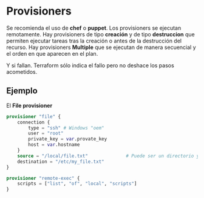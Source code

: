 # Provisioners

Se recomienda el uso de **chef** o **puppet**. Los provisioners se ejecutan remotamente. Hay provisioners de tipo 
**creación** y de tipo **destruccion** que permiten ejecutar tareas tras la creación o antes de la destrucción del recurso. Hay provisioners **Multiple** que se ejecutan de manera secuencial y el orden en que aparecen en el plan. 

Y si fallan. Terraform sólo indica el fallo pero no deshace los pasos acometidos.

## Ejemplo

El **File provisioner**

```terraform
provisioner "file" {
    connection {
        type = "ssh" # Windows "oem"
        user = "root"
        private_key = var.provate_key
        host = var.hostname
    }
    source = "/local/file.txt"              # Puede ser un directorio y se copia todo el contenido
    destination = "/etc/my_file.txt"
}

provisioner "remote-exec" {
    scripts = ["list", "of", "local", "scripts"]
}
```
